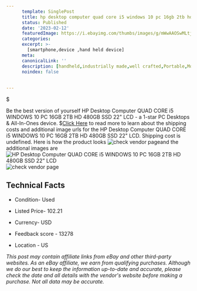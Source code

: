 ```yaml
---
      template: SinglePost
      title: hp desktop computer quad core i5 windows 10 pc 16gb 2tb hd 480gb ssd 22 lcd
      status: Published
      date: '2023-02-12'
      featuredImage: https://i.ebayimg.com/thumbs/images/g/mWwAAOSwMLtjrT0b/s-l225.jpg
      categories: 
      excerpt: >-
        [smartphone,device ,hand held device]
      meta:
      canonicalLink: ''
      description: [handheld,industrially made,well crafted,Portable,Mobile,Compact,Convenient,Lightweight,Maneuverable,Man-portable,Miniature,Carriable,Hand-held,Light,Holdable,Transportable,Mobile device,Pocket-sized,On-the-go,Wireless,Cordless,Compact size,Convenient size, smartphone,device ,hand held device]
      noindex: false
      
        
---
```

$

Be the best version of yourself HP Desktop Computer QUAD CORE i5 WINDOWS 10 PC 16GB 2TB HD 480GB SSD 22" LCD - a 1-star PC Desktops & All-In-Ones device.
$[Click Here](https://www.ebay.com/itm/165463522238?hash=item268664fbbe%3Ag%3AmWwAAOSwMLtjrT0b&mkevt=1&mkcid=1&mkrid=711-53200-19255-0&campid=%253CePNCampaignId%253E&customid=%253CreferenceId%253E&toolid=10049) to read more to learn about the shipping costs and additional image urls for the HP Desktop Computer QUAD CORE i5 WINDOWS 10 PC 16GB 2TB HD 480GB SSD 22" LCD. Shipping cost is undefined. Here is how the product looks ![check vendor page](https://i.ebayimg.com/thumbs/images/g/mWwAAOSwMLtjrT0b/s-l225.jpg)and the additional images are![HP Desktop Computer QUAD CORE i5 WINDOWS 10 PC 16GB 2TB HD 480GB SSD 22" LCD](https://i.ebayimg.com/images/g/mWwAAOSwMLtjrT0b/s-l1600.jpg)![check vendor page](https://origin-galleryplus.ebayimg.com/ws/web/165463522238_2_0_1/225x225.jpg,https://origin-galleryplus.ebayimg.com/ws/web/165463522238_3_0_1/225x225.jpg,https://origin-galleryplus.ebayimg.com/ws/web/165463522238_4_0_1/225x225.jpg,https://origin-galleryplus.ebayimg.com/ws/web/165463522238_5_0_1/225x225.jpg,https://origin-galleryplus.ebayimg.com/ws/web/165463522238_6_0_1/225x225.jpg,https://origin-galleryplus.ebayimg.com/ws/web/165463522238_7_0_1/225x225.jpg,https://origin-galleryplus.ebayimg.com/ws/web/165463522238_8_0_1/225x225.jpg,https://origin-galleryplus.ebayimg.com/ws/web/165463522238_9_0_1/225x225.jpg,https://origin-galleryplus.ebayimg.com/ws/web/165463522238_10_0_1/225x225.jpg)



 ## Technical Facts 



     
      

 - Condition- Used 


      

 - Listed Price- 102.21 


      

 - Currency- USD 


      

 - Feedback score - 13278 


      

 - Location - US 


      
      

 *_This post may contain affiliate links from eBay and other third-party websites. As an eBay affiliate, we earn from qualifying purchases. Although we do our best to keep the information up-to-date and accurate, please check the date and all details with the vendor's website before making a purchase. Not all data may be accurate._*






